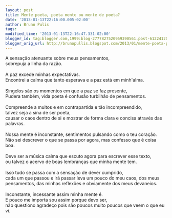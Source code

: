 ```yaml
---
layout: post
title: Mente poeta, poeta mente ou mente de poeta?
date: '2013-01-13T22:16:00.005-02:00'
author: Bruno Pulis
tags: 
modified_time: '2013-01-13T22:16:47.331-02:00'
blogger_id: tag:blogger.com,1999:blog-2777827520959390561.post-6122412007023115654
blogger_orig_url: http://brunopullis.blogspot.com/2013/01/mente-poeta-poeta-mente-ou-mente-de.html
---
```


A sensação atenuante sobre meus pensamentos,<br />sobrepuja a linha da razão.<br /><br />A paz excede minhas expectativas.<br />Encontrei a calma que tanto esperava e a paz está em minh'alma.<br /><br />Singelos são os momentos em que a paz se faz presente,<br />Pudera também, vida poeta é confusão turbilhão de pensamentos.<br /><br />Compreende a muitos e em contrapartida e tão incompreendido,<br />talvez seja a sina de ser poeta,<br />causar o caos dentro de si e mostrar de forma clara e concisa através das palavras.<br /><br />Nossa mente é inconstante, sentimentos pulsando como o teu coração.<br />Não sei descrever o que se passa por agora, mas confesso que é coisa boa.<br /><br />Deve ser a música calma que escuto agora para escrever esse texto,<br />ou talvez o acervo de boas lembranças que minha mente tem.<br /><br />Isso tudo se passa com a sensação de dever cumprido,<br />cada um que passou e irá passar leva um pouco do meu caos, dos meus pensamentos, das minhas reflexões e obviamente dos meus devaneios.<br /><br />Inconstante, incessante assim minha mente é.<br />E pouco me importa sou assim porque devo ser,<br />não questiono agradeço pois são poucos muito poucos que veem o que eu vi.<br />